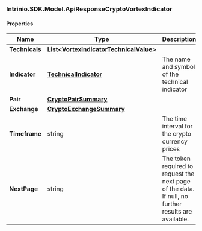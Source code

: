 [//]: # (CLASS:Intrinio.SDK.Model.ApiResponseCryptoVortexIndicator)

[//]: # (KIND:object)

### Intrinio.SDK.Model.ApiResponseCryptoVortexIndicator
#### Properties

[//]: # (START_DEFINITION)

Name | Type | Description
------------ | ------------- | -------------
**Technicals** | [**List&lt;VortexIndicatorTechnicalValue&gt;**](VortexIndicatorTechnicalValue.md) |  &nbsp;
**Indicator** | [**TechnicalIndicator**](TechnicalIndicator.md) | The name and symbol of the technical indicator &nbsp;
**Pair** | [**CryptoPairSummary**](CryptoPairSummary.md) |  &nbsp;
**Exchange** | [**CryptoExchangeSummary**](CryptoExchangeSummary.md) |  &nbsp;
**Timeframe** | string | The time interval for the crypto currency prices &nbsp;
**NextPage** | string | The token required to request the next page of the data. If null, no further results are available. &nbsp;

[//]: # (END_DEFINITION)


[//]: # (CONTAINED_CLASS:Intrinio.SDK.Model.VortexIndicatorTechnicalValue)


[//]: # (CONTAINED_CLASS:Intrinio.SDK.Model.TechnicalIndicator)


[//]: # (CONTAINED_CLASS:Intrinio.SDK.Model.CryptoPairSummary)


[//]: # (CONTAINED_CLASS:Intrinio.SDK.Model.CryptoExchangeSummary)


